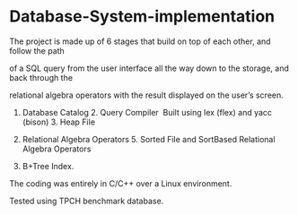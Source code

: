 # Database-System-implementation
The project is made up of 6 stages that build on top of each other, and follow the path

of a SQL query from the user interface all the way down to the storage, and back through the

relational algebra operators with the result displayed on the user’s screen.

1. Database Catalog 2. Query Compiler ­ Built using lex (flex) and yacc (bison) 3. Heap File

4. Relational Algebra Operators 5. Sorted File and Sort­Based Relational Algebra Operators

6. B+­Tree Index.

The coding was entirely in C/C++ over a Linux environment.

Tested using TPC­H benchmark database.
